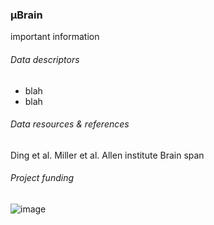 ### &mu;Brain
important information

###### Data descriptors
- blah
- blah

###### Data resources & references
Ding et al.
Miller et al.
Allen institute Brain span

###### Project funding
![image](./assets/images/funders.png)




